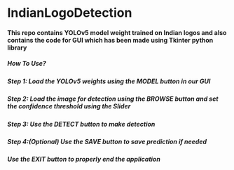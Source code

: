 # IndianLogoDetection
#### This repo contains YOLOv5 model weight trained on Indian logos and also contains the code for GUI which has been made using Tkinter python library

##### How To Use?
##### **Step 1:** Load the YOLOv5 weights using the **MODEL** button in our GUI
##### **Step 2:** Load the image for detection using the **BROWSE** button and set the confidence threshold using the *Slider*
##### **Step 3:** Use the **DETECT** button to make detection
##### **Step 4:(Optional)** Use the **SAVE** button to save prediction if needed

##### Use the **EXIT** button to properly end the application

